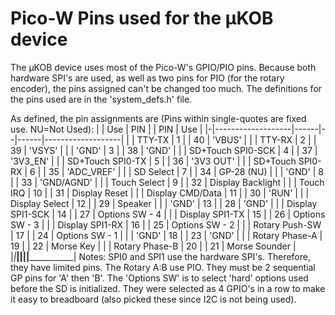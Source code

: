 # Pico-W Pins used for the μKOB device

The μKOB device uses most of the Pico-W's GPIO/PIO pins. Because both hardware
SPI's are used, as well as two pins for PIO (for the rotary encoder), the pins
assigned can't be changed too much. The definitions for the pins used are in
the 'system_defs.h' file.

As defined, the pin assignments are
 (Pins within single-quotes are fixed use. NU=Not Used):
| |        Use        | PIN  |  |  PIN |         Use       |
|-|-------------------|------|--|------|-------------------|
| |            TTY-TX |   1  |  |  40  | 'VBUS'            |
| |            TTY-RX |   2  |  |  39  | 'VSYS'            |
| |             'GND' |   3  |  |  38  | 'GND'             |
| | SD+Touch SPI0-SCK |   4  |  |  37  | '3V3_EN'          |
| |  SD+Touch SPI0-TX |   5  |  |  36  | '3V3 OUT'         |
| |  SD+Touch SPI0-RX |   6  |  |  35  | 'ADC_VREF'        |
| |         SD Select |   7  |  |  34  | GP-28 (NU)        |
| |             'GND' |   8  |  |  33  | 'GND/AGND'        |
| |      Touch Select |   9  |  |  32  | Display Backlight |
| |         Touch IRQ |  10  |  |  31  | Display Reset     |
| |  Display CMD/Data |  11  |  |  30  | 'RUN'             |
| |    Display Select |  12  |  |  29  | Speaker           |
| |             'GND' |  13  |  |  28  | 'GND'             |
| |  Display SPI1-SCK |  14  |  |  27  | Options SW - 4    |
| |   Display SPI1-TX |  15  |  |  26  | Options SW - 3    |
| |   Display SPI1-RX |  16  |  |  25  | Options SW - 2    |
| |    Rotary Push-SW |  17  |  |  24  | Options SW - 1    |
| |             'GND' |  18  |  |  23  | 'GND'             |
| |    Rotary Phase-A |  19  |  |  22  | Morse Key         |
| |    Rotary Phase-B |  20  |  |  21  | Morse Sounder     |
|_|___________________|______|__|______|___________________|
Notes:
 SPI0 and SPI1 use the hardware SPI's. Therefore, they have limited pins.
 The Rotary A:B use PIO. They must be 2 sequential GP pins for 'A' then 'B'.
 The 'Options SW' is to select 'hard' options used before the SD is
  initialized. They were selected as 4 GPIO's in a row to make it easy to
  breadboard (also picked these since I2C is not being used).
